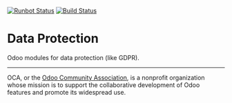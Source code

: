 [![Runbot Status](https://runbot.odoo-community.org/runbot/badge/flat/263/8.0.svg)](https://runbot.odoo-community.org/runbot/repo/github-com-oca-data-protection-263)
[![Build Status](https://travis-ci.org/OCA/data-protection.svg?branch=8.0)](https://travis-ci.org/OCA/data-protection)

# Data Protection

Odoo modules for data protection (like GDPR).

----

OCA, or the [Odoo Community Association](http://odoo-community.org/), is a nonprofit organization whose
mission is to support the collaborative development of Odoo features and
promote its widespread use.

